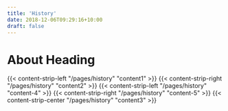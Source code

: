 ```yaml
---
title: 'History'
date: 2018-12-06T09:29:16+10:00
draft: false
---
```


# About Heading

{{< content-strip-left "/pages/history" "content1" >}}
{{< content-strip-right "/pages/history" "content2" >}}
{{< content-strip-left "/pages/history" "content-4" >}}
{{< content-strip-right "/pages/history" "content-5" >}}
{{< content-strip-center "/pages/history" "content3" >}}
